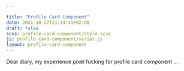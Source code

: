 ```yaml
---

title: "Profile Card Component"
date: 2021-10-27T21:14:41+02:00
draft: false
scss: profile-card-component/style.scss
js: profile-card-component/script.js
layout: profile-card-component
---
```


Dear diary, my experience pixel fucking for profile card component
...
